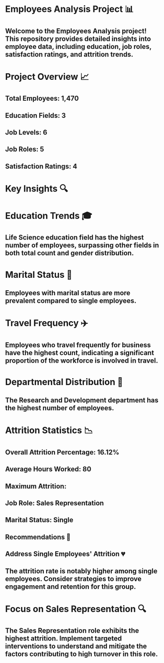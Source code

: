 # Employees Analysis Project 📊

## Welcome to the Employees Analysis project! This repository provides detailed insights into employee data, including education, job roles, satisfaction ratings, and attrition trends.

# Project Overview 📈

## Total Employees: 1,470
## Education Fields: 3
## Job Levels: 6
## Job Roles: 5
## Satisfaction Ratings: 4

# Key Insights 🔍

# Education Trends 🎓

## Life Science education field has the highest number of employees, surpassing other fields in both total count and gender distribution.

# Marital Status 💍

## Employees with marital status are more prevalent compared to single employees.

# Travel Frequency ✈️

## Employees who travel frequently for business have the highest count, indicating a significant proportion of the workforce is involved in travel.

# Departmental Distribution 🏢

## The Research and Development department has the highest number of employees.

# Attrition Statistics 📉

## Overall Attrition Percentage: 16.12%

## Average Hours Worked: 80

## Maximum Attrition:

## Job Role: Sales Representation

## Marital Status: Single

## Recommendations 🚀

## Address Single Employees' Attrition 💔

## The attrition rate is notably higher among single employees. Consider strategies to improve engagement and retention for this group.

# Focus on Sales Representation 🔍

## The Sales Representation role exhibits the highest attrition. Implement targeted interventions to understand and mitigate the factors contributing to high turnover in this role.
